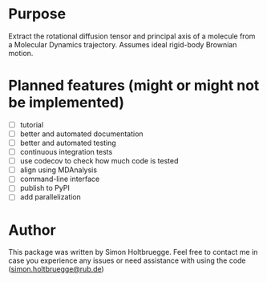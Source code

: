 # Purpose
Extract the rotational diffusion tensor and principal axis of a molecule from a Molecular Dynamics trajectory. Assumes ideal rigid-body Brownian motion.

# Planned features (might or might not be implemented)
- [ ] tutorial
- [ ] better and automated documentation
- [ ] better and automated testing
- [ ] continuous integration tests
- [ ] use codecov to check how much code is tested
- [ ] align using MDAnalysis
- [ ] command-line interface
- [ ] publish to PyPI
- [ ] add parallelization

# Author
This package was written by Simon Holtbruegge. Feel free to contact me in case you experience any issues or need assistance with using the code ([simon.holtbruegge@rub.de](mailto:simon.holtbruegge@rub.de))
